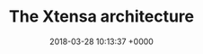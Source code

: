 ---
layout: post
title:  "The Xtensa architecture"
date:   2018-03-28 10:13:37 +0000
categories: esp32
excerpt: Let's have an insight on what kind of processor ESP32 boards rely on.
---